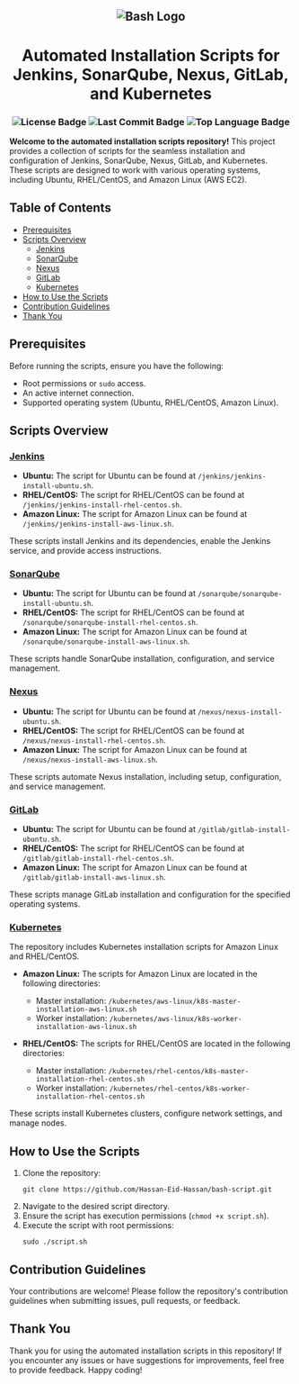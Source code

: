 <h2 align="center">
    <img src="https://cdn.rawgit.com/odb/official-bash-logo/master/assets/Logos/Identity/PNG/BASH_logo-transparent-bg-color.png" alt="Bash Logo">
</h2>
<p align="center">
    <h1 align="center">Automated Installation Scripts for Jenkins, SonarQube, Nexus, GitLab, and Kubernetes</h1>
</p>
<h3 align="center">
    <img src="https://img.shields.io/github/license/Hassan-Eid-Hassan/bash-script?logoColor=white&label=License&color=F44336" alt="License Badge">
    <img src="https://img.shields.io/github/last-commit/Hassan-Eid-Hassan/bash-script?style=flat&logo=git&logoColor=white&color=FFFFFF" alt="Last Commit Badge">
    <img src="https://img.shields.io/github/languages/top/Hassan-Eid-Hassan/bash-script?style=flat&color=000000" alt="Top Language Badge">
</h3>

<p align="left">
    <strong>Welcome to the automated installation scripts repository!</strong> This project provides a collection of scripts for the seamless installation and configuration of Jenkins, SonarQube, Nexus, GitLab, and Kubernetes. These scripts are designed to work with various operating systems, including Ubuntu, RHEL/CentOS, and Amazon Linux (AWS EC2). 
</p>


## Table of Contents

- [Prerequisites](#prerequisites)
- [Scripts Overview](#scripts-overview)
  - [Jenkins](#jenkins)
  - [SonarQube](#sonarqube)
  - [Nexus](#nexus)
  - [GitLab](#gitlab)
  - [Kubernetes](#kubernetes)
- [How to Use the Scripts](#how-to-use-the-scripts)
- [Contribution Guidelines](#contribution-guidelines)
- [Thank You](#thank-you)

## Prerequisites

Before running the scripts, ensure you have the following:

- Root permissions or `sudo` access.
- An active internet connection.
- Supported operating system (Ubuntu, RHEL/CentOS, Amazon Linux).

## Scripts Overview

### [Jenkins](https://github.com/Hassan-Eid-Hassan/bash-script/tree/main/jenkins)

- **Ubuntu:** The script for Ubuntu can be found at `/jenkins/jenkins-install-ubuntu.sh`.
- **RHEL/CentOS:** The script for RHEL/CentOS can be found at `/jenkins/jenkins-install-rhel-centos.sh`.
- **Amazon Linux:** The script for Amazon Linux can be found at `/jenkins/jenkins-install-aws-linux.sh`.

These scripts install Jenkins and its dependencies, enable the Jenkins service, and provide access instructions.

### [SonarQube](https://github.com/Hassan-Eid-Hassan/bash-script/tree/main/sonarqube)

- **Ubuntu:** The script for Ubuntu can be found at `/sonarqube/sonarqube-install-ubuntu.sh`.
- **RHEL/CentOS:** The script for RHEL/CentOS can be found at `/sonarqube/sonarqube-install-rhel-centos.sh`.
- **Amazon Linux:** The script for Amazon Linux can be found at `/sonarqube/sonarqube-install-aws-linux.sh`.

These scripts handle SonarQube installation, configuration, and service management.

### [Nexus](https://github.com/Hassan-Eid-Hassan/bash-script/tree/main/nexus)

- **Ubuntu:** The script for Ubuntu can be found at `/nexus/nexus-install-ubuntu.sh`.
- **RHEL/CentOS:** The script for RHEL/CentOS can be found at `/nexus/nexus-install-rhel-centos.sh`.
- **Amazon Linux:** The script for Amazon Linux can be found at `/nexus/nexus-install-aws-linux.sh`.

These scripts automate Nexus installation, including setup, configuration, and service management.

### [GitLab](https://github.com/Hassan-Eid-Hassan/bash-script/tree/main/gitlab)

- **Ubuntu:** The script for Ubuntu can be found at `/gitlab/gitlab-install-ubuntu.sh`.
- **RHEL/CentOS:** The script for RHEL/CentOS can be found at `/gitlab/gitlab-install-rhel-centos.sh`.
- **Amazon Linux:** The script for Amazon Linux can be found at `/gitlab/gitlab-install-aws-linux.sh`.

These scripts manage GitLab installation and configuration for the specified operating systems.

### [Kubernetes](https://github.com/Hassan-Eid-Hassan/bash-script/tree/main/kubernetes)

The repository includes Kubernetes installation scripts for Amazon Linux and RHEL/CentOS.

- **Amazon Linux:** The scripts for Amazon Linux are located in the following directories:
  - Master installation: `/kubernetes/aws-linux/k8s-master-installation-aws-linux.sh`
  - Worker installation: `/kubernetes/aws-linux/k8s-worker-installation-aws-linux.sh`

- **RHEL/CentOS:** The scripts for RHEL/CentOS are located in the following directories:
  - Master installation: `/kubernetes/rhel-centos/k8s-master-installation-rhel-centos.sh`
  - Worker installation: `/kubernetes/rhel-centos/k8s-worker-installation-rhel-centos.sh`

These scripts install Kubernetes clusters, configure network settings, and manage nodes.

## How to Use the Scripts

1. Clone the repository:
    ```shell
    git clone https://github.com/Hassan-Eid-Hassan/bash-script.git
    ```
2. Navigate to the desired script directory.
3. Ensure the script has execution permissions (`chmod +x script.sh`).
4. Execute the script with root permissions:
    ```shell
    sudo ./script.sh
    ```

## Contribution Guidelines

Your contributions are welcome! Please follow the repository's contribution guidelines when submitting issues, pull requests, or feedback.

## Thank You

Thank you for using the automated installation scripts in this repository! If you encounter any issues or have suggestions for improvements, feel free to provide feedback. Happy coding!
